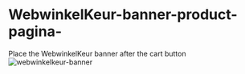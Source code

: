 # WebwinkelKeur-banner-product-pagina-
Place the WebwinkelKeur banner after the cart button
![webwinkelkeur-banner](https://github.com/joost-abrahams/WebwinkelKeur-banner-product-pagina-/assets/9953890/478ea940-b9a8-4334-ace0-d7f0c317309c)
